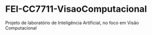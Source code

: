 # FEI-CC7711-VisaoComputacional
Projeto de laboratório de Inteligência Artificial, no foco em Visão Computacional
